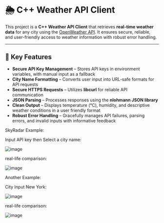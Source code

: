 # 🌦️ C++ Weather API Client

This project is a **C++ Weather API Client** that retrieves **real-time weather data** for any city using the [OpenWeather API](https://openweathermap.org/api). It ensures secure, reliable, and user-friendly access to weather information with robust error handling.

---

## 🔑 Key Features
- **Secure API Key Management** – Stores API keys in environment variables, with manual input as a fallback  
- **City Name Formatting** – Converts user input into URL-safe formats for API requests  
- **Secure HTTPS Requests** – Utilizes **libcurl** for reliable API communication  
- **JSON Parsing** – Processes responses using the **nlohmann JSON library**  
- **Clean Output** – Displays temperature (°C), humidity, and descriptive weather conditions in a user friendly format  
- **Robust Error Handling** – Gracefully manages API failures, parsing errors, and invalid inputs with informative feedback  

SkyRadar Example:

Input API key then Select a city name:


![image](https://github.com/user-attachments/assets/6353c645-8003-4633-9d5b-27a92d1d973a)

real-life comparison:


![image](https://github.com/user-attachments/assets/d691694b-5a27-4dda-aa9b-ad80128b1d09)





Another Example:

City Input New York:


![image](https://github.com/user-attachments/assets/5e5128f9-3469-4794-bde6-0d537e82fd7e)

real-life comparison:


![image](https://github.com/user-attachments/assets/8f3b2c84-6f27-4b2f-bfdb-7195462cefb1)
